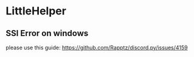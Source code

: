 # LittleHelper


## SSl Error on windows
please use this guide: https://github.com/Rapptz/discord.py/issues/4159
